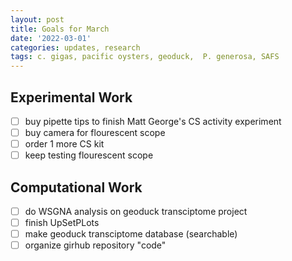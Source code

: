 ```yaml
---
layout: post
title: Goals for March
date: '2022-03-01'
categories: updates, research
tags: c. gigas, pacific oysters, geoduck,  P. generosa, SAFS
---
```


## Experimental Work 
- [ ] buy pipette tips to finish Matt George's CS activity experiment
- [ ] buy camera for flourescent scope
- [ ] order 1 more CS kit
- [ ] keep testing flourescent scope

## Computational Work
- [ ] do WSGNA analysis on geoduck transciptome project
- [ ] finish UpSetPLots
- [ ] make geoduck transciptome database (searchable)
- [ ] organize girhub repository "code" 
